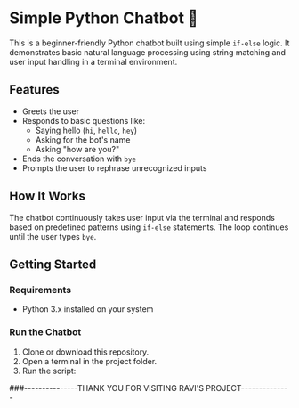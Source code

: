 # Simple Python Chatbot 🤖

This is a beginner-friendly Python chatbot built using simple `if-else` logic. It demonstrates basic natural language processing using string matching and user input handling in a terminal environment.

## Features

- Greets the user
- Responds to basic questions like:
  - Saying hello (`hi`, `hello`, `hey`)
  - Asking for the bot's name
  - Asking "how are you?"
- Ends the conversation with `bye`
- Prompts the user to rephrase unrecognized inputs

## How It Works

The chatbot continuously takes user input via the terminal and responds based on predefined patterns using `if-else` statements. The loop continues until the user types `bye`.

## Getting Started

### Requirements

- Python 3.x installed on your system

### Run the Chatbot

1. Clone or download this repository.
2. Open a terminal in the project folder.
3. Run the script:

###---------------THANK YOU FOR VISITING RAVI'S PROJECT--------------
